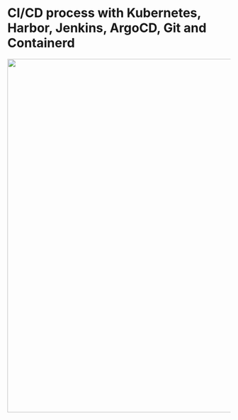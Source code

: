 # CI/CD process with Kubernetes, Harbor, Jenkins, ArgoCD, Git and Containerd


<img src="https://github.com/Josemyr1993/jenkins_argo_cd_harbor_docker_kubernetes/blob/main/CI_CD_new.gif" heigh="100" width="800">


